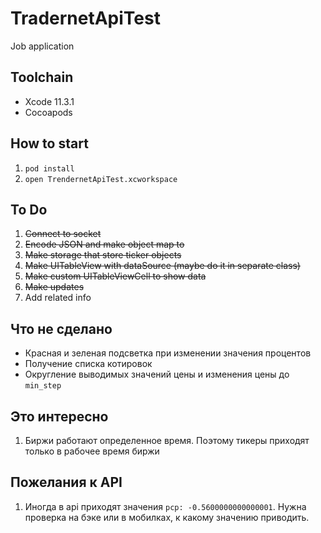 # TradernetApiTest

Job application

## Toolchain

- Xcode 11.3.1
- Cocoapods

## How to start

1. `pod install`
2. `open TrendernetApiTest.xcworkspace`

## To Do

1. ~~Connect to socket~~
2. ~~Encode JSON and make object map to~~
3. ~~Make storage that store ticker objects~~
4. ~~Make UITableView with dataSource (maybe do it in separate class)~~
5. ~~Make custom UITableViewCell to show data~~
6. ~~Make updates~~
7. Add related info

## Что не сделано

- Красная и зеленая подсветка при изменении значения процентов
- Получение списка котировок
- Округление выводимых значений цены и изменения цены до `min_step`

## Это интересно

1. Биржи работают определенное время. Поэтому тикеры приходят только в рабочее время биржи

## Пожелания к API

1. Иногда в api приходят значения `pcp: -0.5600000000000001`. Нужна проверка на бэке или в мобилках, к какому значению приводить.
